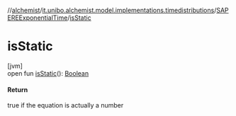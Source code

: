 //[alchemist](../../../index.md)/[it.unibo.alchemist.model.implementations.timedistributions](../index.md)/[SAPEREExponentialTime](index.md)/[isStatic](is-static.md)

# isStatic

[jvm]\
open fun [isStatic](is-static.md)(): [Boolean](https://kotlinlang.org/api/latest/jvm/stdlib/kotlin/-boolean/index.html)

#### Return

true if the equation is actually a number
